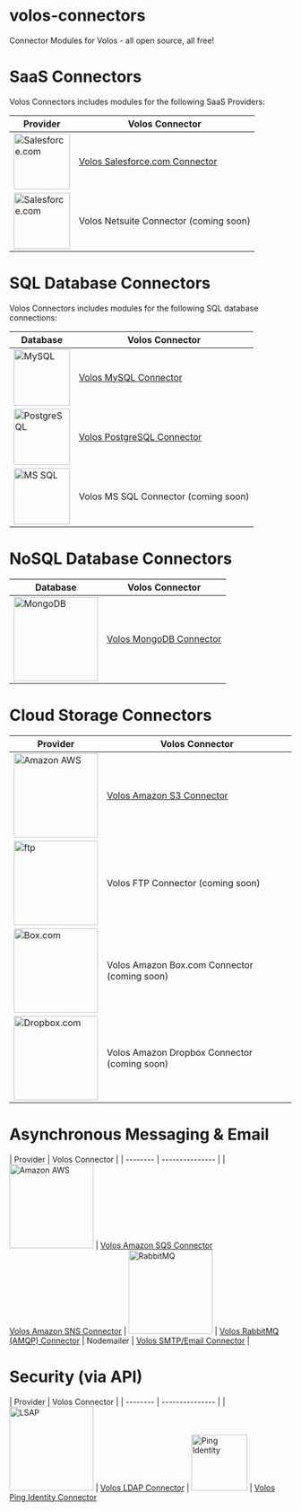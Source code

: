 volos-connectors
================

Connector Modules for Volos - all open source, all free!

# SaaS Connectors
<a name="connectors_saas"></a>
Volos Connectors includes modules for the following SaaS Providers:

| Provider | Volos Connector |
| -------- | --------------- |
| <img src="https://raw.githubusercontent.com/apigee-127/volos-connectors/development/docs/images/salesforce_logo-300x235.jpg" alt="Salesforce.com" width="100px"/> | [Volos Salesforce.com Connector](https://github.com/apigee-127/volos-connectors/tree/development/volos-salesforce) |
| <img src="https://raw.githubusercontent.com/apigee-127/volos-connectors/development/docs/images/netsuite-logo-600x500.png" alt="Salesforce.com" width="100px"/> | Volos Netsuite Connector (coming soon) |

# SQL Database Connectors
<a name="connectors_sql"></a>
Volos Connectors includes modules for the following SQL database connections:

| Database | Volos Connector |
| -------- | --------------- |
| <img src="https://raw.githubusercontent.com/apigee-127/volos-connectors/development/docs/images/logo-mysql-170x115.png" alt="MySQL" width="100px"/> | [Volos MySQL Connector](https://github.com/apigee-127/volos-connectors/tree/development/volos-mysql) |
| <img src="https://raw.githubusercontent.com/apigee-127/volos-connectors/development/docs/images/PostgreSQL_logo.3colors.120x120.png" alt="PostgreSQL" width="100px"/>  | [Volos PostgreSQL Connector](https://github.com/apigee-127/volos-connectors/tree/development/volos-pgsql) |
| <img src="https://raw.githubusercontent.com/apigee-127/volos-connectors/development/docs/images/SQL-Server-2012.png" alt="MS SQL" width="100px"/> |  Volos MS SQL Connector (coming soon) |

# NoSQL Database Connectors
<a name="connectors_nosql"></a>

| Database | Volos Connector |
| -------- | --------------- |
| <img src="https://raw.githubusercontent.com/apigee-127/volos-connectors/development/docs/images/MongoDB_Logo.png" alt="MongoDB" width="150px"/> | [Volos MongoDB Connector](https://github.com/apigee-127/volos-connectors/tree/development/volos-mongodb) |

# Cloud Storage Connectors
<a name="connectors_storage"></a>

| Provider | Volos Connector |
| -------- | --------------- |
| <img src="https://raw.githubusercontent.com/apigee-127/volos-connectors/development/docs/images/aws-logo-304x200.png" alt="Amazon AWS" width="150px"/> | [Volos Amazon S3 Connector](https://github.com/apigee-127/volos-connectors/tree/development/volos-s3) |
| <img src="https://raw.githubusercontent.com/apigee-127/volos-connectors/development/docs/images/ftp-logo.png" alt="ftp" width="150px"/> | Volos FTP Connector (coming soon) |
| <img src="https://raw.githubusercontent.com/apigee-127/volos-connectors/development/docs/images/Box-logo.png" alt="Box.com" width="150px"/> | Volos Amazon Box.com Connector (coming soon) |
| <img src="https://raw.githubusercontent.com/apigee-127/volos-connectors/development/docs/images/dropbox-logos_dropbox-logotype-blue.png" alt="Dropbox.com" width="150px"/> | Volos Amazon Dropbox Connector (coming soon) |

# Asynchronous Messaging & Email
<a name="connectors_messaging"></a>
| Provider | Volos Connector |
| -------- | --------------- |
| <img src="https://raw.githubusercontent.com/apigee-127/volos-connectors/development/docs/images/aws-logo-304x200.png" alt="Amazon AWS" width="150px"/> | [Volos Amazon SQS Connector](https://github.com/apigee-127/volos-connectors/tree/development/volos-sqs) <br/> [Volos Amazon SNS Connector](https://github.com/apigee-127/volos-connectors/tree/development/volos-sns)
| <img src="https://raw.githubusercontent.com/apigee-127/volos-connectors/development/docs/images/RabbitMQLogo.png" alt="RabbitMQ" width="150px"/> | [Volos RabbitMQ (AMQP) Connector](https://github.com/apigee-127/volos-connectors/tree/development/volos-rabbitmq)
| Nodemailer | [Volos SMTP/Email Connector](https://github.com/apigee-127/volos-connectors/tree/development/volos-mailer) |

# Security (via API)
<a name="connectors_security"></a>
| Provider | Volos Connector |
| -------- | --------------- |
| <img src="https://raw.githubusercontent.com/apigee-127/volos-connectors/development/docs/images/OpenLDAP-logo.png" alt="LSAP" width="150px"/> | [Volos LDAP Connector](https://github.com/apigee-127/volos-connectors/tree/development/volos-ldap)
| <img src="https://raw.githubusercontent.com/apigee-127/volos-connectors/development/docs/images/PingIdentity_logo.png" alt="Ping Identity" height="100px"/> | [Volos Ping Identity Connector](https://github.com/apigee-127/volos-connectors/tree/development/volos-ping-identity)
